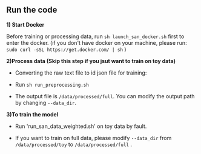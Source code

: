 ## Run the code

**1) Start Docker**

Before training or processing data, run `sh launch_san_docker.sh` first to enter the docker.
(if you don't have docker on your machine, please run:
`sudo curl -sSL https://get.docker.com/ | sh`
)

**2)Process data (Skip this step if you jsut want to train on toy data)**

* Converting the raw text file to id json file for training:

* Run `sh run_preprocessing.sh`

* The output file is `/data/processed/full`. You can modify the output path by changing `--data_dir`.



**3)To train the model**

* Run 'run_san_data_weighted.sh' on toy data by fault.

* If you want to train on full data, please modify `--data_dir` from `/data/processed/toy` to `/data/processed/full` .

